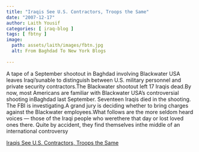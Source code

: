 ```yaml
---
title: "Iraqis See U.S. Contractors, Troops the Same"
date: "2007-12-17"
author: Laith Yousif
categories: [ iraq-blog ]
tags: [ fbtny ]
image:
  path: assets/laith/images/fbtn.jpg
  alt: From Baghdad To New York Blogs
  
---
```


A tape of a September shootout in Baghdad involving Blackwater USA leaves Iraqi’sunable to distinguish between U.S. military personnel and private security contractors.The Blackwater shootout left 17 Iraqis dead.By now, most Americans are familiar with Blackwater USA’s controversial shooting inBaghdad last September. Seventeen Iraqis died in the shooting. The FBI is investigating.A grand jury is deciding whether to bring charges against the Blackwater employees.What follows are the more seldom heard voices — those of the Iraqi people who werethere that day or lost loved ones there. Quite by accident, they find themselves inthe middle of an international controversy  

  
[Iraqis See U.S. Contractors, Troops the Same](https://www.npr.org/templates/story/story.php?storyId=17307607&ft=1&f=1001)
